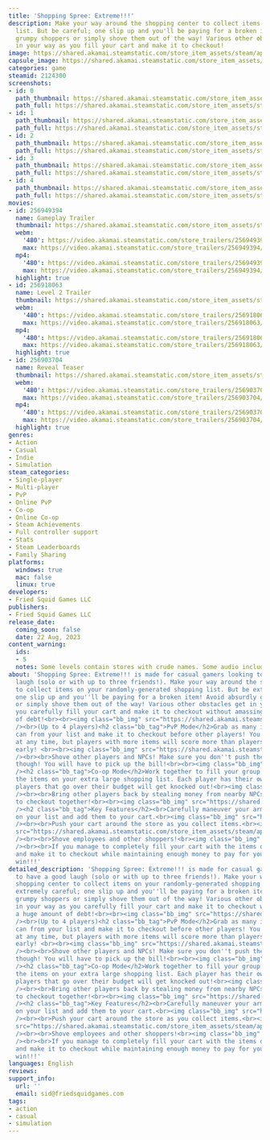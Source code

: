 ```yaml
---
title: 'Shopping Spree: Extreme!!!'
description: Make your way around the shopping center to collect items on your shopping
  list. But be careful; one slip up and you'll be paying for a broken item! Avoid
  grumpy shoppers or simply shove them out of the way! Various other obstacles get
  in your way as you fill your cart and make it to checkout!
image: https://shared.akamai.steamstatic.com/store_item_assets/steam/apps/2124300/header.jpg?t=1723829570
capsule_image: https://shared.akamai.steamstatic.com/store_item_assets/steam/apps/2124300/capsule_231x87.jpg?t=1723829570
categories: game
steamid: 2124300
screenshots:
- id: 0
  path_thumbnail: https://shared.akamai.steamstatic.com/store_item_assets/steam/apps/2124300/ss_98924c7a9e914b9629b70b2de8dc28106a398d06.600x338.jpg?t=1723829570
  path_full: https://shared.akamai.steamstatic.com/store_item_assets/steam/apps/2124300/ss_98924c7a9e914b9629b70b2de8dc28106a398d06.1920x1080.jpg?t=1723829570
- id: 1
  path_thumbnail: https://shared.akamai.steamstatic.com/store_item_assets/steam/apps/2124300/ss_ca17d151c50e65ae7bd4b46a88ca6e406821d22d.600x338.jpg?t=1723829570
  path_full: https://shared.akamai.steamstatic.com/store_item_assets/steam/apps/2124300/ss_ca17d151c50e65ae7bd4b46a88ca6e406821d22d.1920x1080.jpg?t=1723829570
- id: 2
  path_thumbnail: https://shared.akamai.steamstatic.com/store_item_assets/steam/apps/2124300/ss_c3e6385a0b75752e8fee9ed4c9f30c63e8f8f168.600x338.jpg?t=1723829570
  path_full: https://shared.akamai.steamstatic.com/store_item_assets/steam/apps/2124300/ss_c3e6385a0b75752e8fee9ed4c9f30c63e8f8f168.1920x1080.jpg?t=1723829570
- id: 3
  path_thumbnail: https://shared.akamai.steamstatic.com/store_item_assets/steam/apps/2124300/ss_fed88eedbd27b80625cfcd48c272141d83426def.600x338.jpg?t=1723829570
  path_full: https://shared.akamai.steamstatic.com/store_item_assets/steam/apps/2124300/ss_fed88eedbd27b80625cfcd48c272141d83426def.1920x1080.jpg?t=1723829570
- id: 4
  path_thumbnail: https://shared.akamai.steamstatic.com/store_item_assets/steam/apps/2124300/ss_8eb5d157bbce26ec9f112ca20ed148076d385ce2.600x338.jpg?t=1723829570
  path_full: https://shared.akamai.steamstatic.com/store_item_assets/steam/apps/2124300/ss_8eb5d157bbce26ec9f112ca20ed148076d385ce2.1920x1080.jpg?t=1723829570
movies:
- id: 256949394
  name: Gameplay Trailer
  thumbnail: https://shared.akamai.steamstatic.com/store_item_assets/steam/apps/256949394/movie.293x165.jpg?t=1685198874
  webm:
    '480': https://video.akamai.steamstatic.com/store_trailers/256949394/movie480_vp9.webm?t=1685198874
    max: https://video.akamai.steamstatic.com/store_trailers/256949394/movie_max_vp9.webm?t=1685198874
  mp4:
    '480': https://video.akamai.steamstatic.com/store_trailers/256949394/movie480.mp4?t=1685198874
    max: https://video.akamai.steamstatic.com/store_trailers/256949394/movie_max.mp4?t=1685198874
  highlight: true
- id: 256918063
  name: Level 2 Trailer
  thumbnail: https://shared.akamai.steamstatic.com/store_item_assets/steam/apps/256918063/movie.293x165.jpg?t=1685198968
  webm:
    '480': https://video.akamai.steamstatic.com/store_trailers/256918063/movie480_vp9.webm?t=1685198968
    max: https://video.akamai.steamstatic.com/store_trailers/256918063/movie_max_vp9.webm?t=1685198968
  mp4:
    '480': https://video.akamai.steamstatic.com/store_trailers/256918063/movie480.mp4?t=1685198968
    max: https://video.akamai.steamstatic.com/store_trailers/256918063/movie_max.mp4?t=1685198968
  highlight: true
- id: 256903704
  name: Reveal Teaser
  thumbnail: https://shared.akamai.steamstatic.com/store_item_assets/steam/apps/256903704/movie.293x165.jpg?t=1685198972
  webm:
    '480': https://video.akamai.steamstatic.com/store_trailers/256903704/movie480_vp9.webm?t=1685198972
    max: https://video.akamai.steamstatic.com/store_trailers/256903704/movie_max_vp9.webm?t=1685198972
  mp4:
    '480': https://video.akamai.steamstatic.com/store_trailers/256903704/movie480.mp4?t=1685198972
    max: https://video.akamai.steamstatic.com/store_trailers/256903704/movie_max.mp4?t=1685198972
  highlight: true
genres:
- Action
- Casual
- Indie
- Simulation
steam_categories:
- Single-player
- Multi-player
- PvP
- Online PvP
- Co-op
- Online Co-op
- Steam Achievements
- Full controller support
- Stats
- Steam Leaderboards
- Family Sharing
platforms:
  windows: true
  mac: false
  linux: true
developers:
- Fried Squid Games LLC
publishers:
- Fried Squid Games LLC
release_date:
  coming_soon: false
  date: 22 Aug, 2023
content_warning:
  ids:
  - 5
  notes: Some levels contain stores with crude names. Some audio includes swearing.
about: 'Shopping Spree: Extreme!!! is made for casual gamers looking to have a good
  laugh (solo or with up to three friends!). Make your way around the shopping center
  to collect items on your randomly-generated shopping list. But be extremely careful;
  one slip up and you''ll be paying for a broken item! Avoid absurdly grumpy shoppers
  or simply shove them out of the way! Various other obstacles get in your way as
  you carefully fill your cart and make it to checkout without amassing a huge amount
  of debt!<br><br><img class="bb_img" src="https://shared.akamai.steamstatic.com/store_item_assets/steam/apps/2124300/extras/multiplayer_heading.png?t=1723829570"
  /><br>(Up to 4 players)<h2 class="bb_tag">PvP Mode</h2>Grab as many items as you
  can from your list and make it to checkout before other players! You can checkout
  at any time, but players with more items will score more than players who checkout
  early! <br><br><img class="bb_img" src="https://shared.akamai.steamstatic.com/store_item_assets/steam/apps/2124300/extras/PvPCheckout.gif?t=1723829570"
  /><br><br>Shove other players and NPCs! Make sure you don''t push them into items
  though! You will have to pick up the bill!<br><br><img class="bb_img" src="https://shared.akamai.steamstatic.com/store_item_assets/steam/apps/2124300/extras/PvPElimination.gif?t=1723829570"
  /><h2 class="bb_tag">Co-op Mode</h2>Work together to fill your group cart with all
  the items on your extra large shopping list. Each player has their own budget, and
  players that go over their budget will get knocked out!<br><img class="bb_img" src="https://shared.akamai.steamstatic.com/store_item_assets/steam/apps/2124300/extras/Coop_Knockout2.gif?t=1723829570"
  /><br><br>Bring other players back by stealing money from nearby NPCs and make it
  to checkout together!<br><br><img class="bb_img" src="https://shared.akamai.steamstatic.com/store_item_assets/steam/apps/2124300/extras/singleplayer_heading.png?t=1723829570"
  /><h2 class="bb_tag">Key Features</h2><br>Carefully maneuver your arms to grab items
  on your list and add them to your cart.<br><img class="bb_img" src="https://shared.akamai.steamstatic.com/store_item_assets/steam/apps/2124300/extras/PutInCart.gif?t=1723829570"
  /><br><br>Push your cart around the store as you collect items.<br><img class="bb_img"
  src="https://shared.akamai.steamstatic.com/store_item_assets/steam/apps/2124300/extras/updatedCart.gif?t=1723829570"
  /><br><br>Shove employees and other shoppers!<br><img class="bb_img" src="https://shared.akamai.steamstatic.com/store_item_assets/steam/apps/2124300/extras/moneydrop.gif?t=1723829570"
  /><br><br>If you manage to completely fill your cart with the items on your list
  and make it to checkout while maintaining enough money to pay for your cart, you
  win!!!'
detailed_description: 'Shopping Spree: Extreme!!! is made for casual gamers looking
  to have a good laugh (solo or with up to three friends!). Make your way around the
  shopping center to collect items on your randomly-generated shopping list. But be
  extremely careful; one slip up and you''ll be paying for a broken item! Avoid absurdly
  grumpy shoppers or simply shove them out of the way! Various other obstacles get
  in your way as you carefully fill your cart and make it to checkout without amassing
  a huge amount of debt!<br><br><img class="bb_img" src="https://shared.akamai.steamstatic.com/store_item_assets/steam/apps/2124300/extras/multiplayer_heading.png?t=1723829570"
  /><br>(Up to 4 players)<h2 class="bb_tag">PvP Mode</h2>Grab as many items as you
  can from your list and make it to checkout before other players! You can checkout
  at any time, but players with more items will score more than players who checkout
  early! <br><br><img class="bb_img" src="https://shared.akamai.steamstatic.com/store_item_assets/steam/apps/2124300/extras/PvPCheckout.gif?t=1723829570"
  /><br><br>Shove other players and NPCs! Make sure you don''t push them into items
  though! You will have to pick up the bill!<br><br><img class="bb_img" src="https://shared.akamai.steamstatic.com/store_item_assets/steam/apps/2124300/extras/PvPElimination.gif?t=1723829570"
  /><h2 class="bb_tag">Co-op Mode</h2>Work together to fill your group cart with all
  the items on your extra large shopping list. Each player has their own budget, and
  players that go over their budget will get knocked out!<br><img class="bb_img" src="https://shared.akamai.steamstatic.com/store_item_assets/steam/apps/2124300/extras/Coop_Knockout2.gif?t=1723829570"
  /><br><br>Bring other players back by stealing money from nearby NPCs and make it
  to checkout together!<br><br><img class="bb_img" src="https://shared.akamai.steamstatic.com/store_item_assets/steam/apps/2124300/extras/singleplayer_heading.png?t=1723829570"
  /><h2 class="bb_tag">Key Features</h2><br>Carefully maneuver your arms to grab items
  on your list and add them to your cart.<br><img class="bb_img" src="https://shared.akamai.steamstatic.com/store_item_assets/steam/apps/2124300/extras/PutInCart.gif?t=1723829570"
  /><br><br>Push your cart around the store as you collect items.<br><img class="bb_img"
  src="https://shared.akamai.steamstatic.com/store_item_assets/steam/apps/2124300/extras/updatedCart.gif?t=1723829570"
  /><br><br>Shove employees and other shoppers!<br><img class="bb_img" src="https://shared.akamai.steamstatic.com/store_item_assets/steam/apps/2124300/extras/moneydrop.gif?t=1723829570"
  /><br><br>If you manage to completely fill your cart with the items on your list
  and make it to checkout while maintaining enough money to pay for your cart, you
  win!!!'
languages: English
reviews:
support_info:
  url: ''
  email: sid@friedsquidgames.com
tags:
- action
- casual
- simulation
---
```


